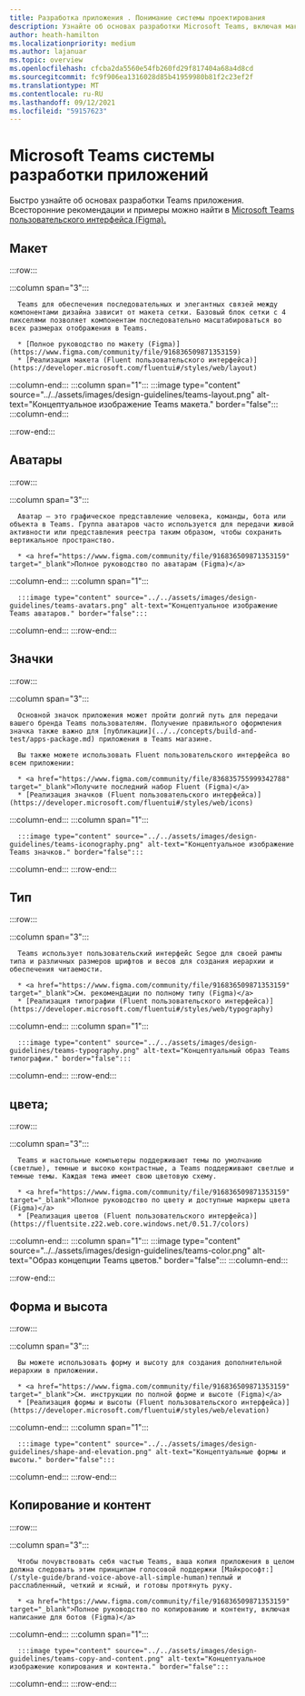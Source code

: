 ```yaml
---
title: Разработка приложения . Понимание системы проектирования
description: Узнайте об основах разработки Microsoft Teams, включая макет, цветовую схему и другие.
author: heath-hamilton
ms.localizationpriority: medium
ms.author: lajanuar
ms.topic: overview
ms.openlocfilehash: cfcba2da5560e54fb260fd29f817404a68a4d8cd
ms.sourcegitcommit: fc9f906ea1316028d85b41959980b81f2c23ef2f
ms.translationtype: MT
ms.contentlocale: ru-RU
ms.lasthandoff: 09/12/2021
ms.locfileid: "59157623"
---
```

# <a name="microsoft-teams-app-design-system"></a>Microsoft Teams системы разработки приложений

Быстро узнайте об основах разработки Teams приложения. Всесторонние рекомендации и примеры можно найти в <a href="https://www.figma.com/community/file/916836509871353159" target="_blank">Microsoft Teams пользовательского интерфейса (Figma).</a>

## <a name="layout"></a>Макет

:::row:::

   :::column span="3":::

      Teams для обеспечения последовательных и элегантных связей между компонентами дизайна зависит от макета сетки. Базовый блок сетки с 4 пикселями позволяет компонентам последовательно масштабироваться во всех размерах отображения в Teams.

      * [Полное руководство по макету (Figma)](https://www.figma.com/community/file/916836509871353159)
      * [Реализация макета (Fluent пользовательского интерфейса)](https://developer.microsoft.com/fluentui#/styles/web/layout)

   :::column-end:::
   :::column span="1":::
      :::image type="content" source="../../assets/images/design-guidelines/teams-layout.png" alt-text="Концептуальное изображение Teams макета." border="false":::
   :::column-end:::

:::row-end:::

## <a name="avatars"></a>Аватары

:::row:::

   :::column span="3":::

      Аватар — это графическое представление человека, команды, бота или объекта в Teams. Группа аватаров часто используется для передачи живой активности или представления реестра таким образом, чтобы сохранить вертикальное пространство. 

      * <a href="https://www.figma.com/community/file/916836509871353159" target="_blank">Полное руководство по аватарам (Figma)</a>

   :::column-end:::
   :::column span="1":::

      :::image type="content" source="../../assets/images/design-guidelines/teams-avatars.png" alt-text="Концептуальное изображение Teams аватаров." border="false":::

   :::column-end:::
:::row-end:::

## <a name="icons"></a>Значки

:::row:::

   :::column span="3":::

      Основной значок приложения может пройти долгий путь для передачи вашего бренда Teams пользователям. Получение правильного оформления значка также важно для [публикации](../../concepts/build-and-test/apps-package.md) приложения в Teams магазине.

      Вы также можете использовать Fluent пользовательского интерфейса во всем приложении:

      * <a href="https://www.figma.com/community/file/836835755999342788" target="_blank">Получите последний набор Fluent (Figma)</a>
      * [Реализация значков (Fluent пользовательского интерфейса)](https://developer.microsoft.com/fluentui#/styles/web/icons)

   :::column-end:::
   :::column span="1":::

      :::image type="content" source="../../assets/images/design-guidelines/teams-iconography.png" alt-text="Концептуальное изображение Teams значков." border="false":::

   :::column-end:::
:::row-end:::

## <a name="type"></a>Тип

:::row:::

   :::column span="3":::

      Teams использует пользовательский интерфейс Segoe для своей рампы типа и различных размеров шрифтов и весов для создания иерархии и обеспечения читаемости.

      * <a href="https://www.figma.com/community/file/916836509871353159" target="_blank">См. рекомендации по полному типу (Figma)</a>
      * [Реализация типографии (Fluent пользовательского интерфейса)](https://developer.microsoft.com/fluentui#/styles/web/typography)

   :::column-end:::
   :::column span="1":::

      :::image type="content" source="../../assets/images/design-guidelines/teams-typography.png" alt-text="Концептуальный образ Teams типографии." border="false":::

   :::column-end:::
:::row-end:::

## <a name="colors"></a>цвета;

:::row:::

   :::column span="3":::

      Teams и настольные компьютеры поддерживают темы по умолчанию (светлые), темные и высоко контрастные, а Teams поддерживают светлые и темные темы. Каждая тема имеет свою цветовую схему.

      * <a href="https://www.figma.com/community/file/916836509871353159" target="_blank">Полное руководство по цвету и доступные маркеры цвета (Figma)</a>
      * [Реализация цветов (Fluent пользовательского интерфейса)](https://fluentsite.z22.web.core.windows.net/0.51.7/colors)

   :::column-end:::
   :::column span="1":::
      :::image type="content" source="../../assets/images/design-guidelines/teams-color.png" alt-text="Образ концепции Teams цветов." border="false":::
   :::column-end:::

:::row-end:::

## <a name="shape-and-elevation"></a>Форма и высота

:::row:::

   :::column span="3":::

      Вы можете использовать форму и высоту для создания дополнительной иерархии в приложении. 

      * <a href="https://www.figma.com/community/file/916836509871353159" target="_blank">См. инструкции по полной форме и высоте (Figma)</a>
      * [Реализация формы и высоты (Fluent пользовательского интерфейса)](https://developer.microsoft.com/fluentui#/styles/web/elevation)

   :::column-end:::
   :::column span="1":::

      :::image type="content" source="../../assets/images/design-guidelines/shape-and-elevation.png" alt-text="Концептуальные формы и высоты." border="false":::

   :::column-end:::
:::row-end:::

## <a name="copy-and-content"></a>Копирование и контент

:::row:::

   :::column span="3":::

      Чтобы почувствовать себя частью Teams, ваша копия приложения в целом должна следовать этим принципам голосовой поддержки [Майкрософт:](/style-guide/brand-voice-above-all-simple-human)теплый и расслабленный, четкий и ясный, и готовы протянуть руку.

      * <a href="https://www.figma.com/community/file/916836509871353159" target="_blank">Полное руководство по копированию и контенту, включая написание для ботов (Figma)</a>

   :::column-end:::
   :::column span="1":::

      :::image type="content" source="../../assets/images/design-guidelines/teams-copy-and-content.png" alt-text="Концептуальное изображение копирования и контента." border="false":::

   :::column-end:::
:::row-end:::
